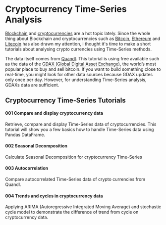 # Cryptocurrency Time-Series Analysis

[Blockchain](https://en.wikipedia.org/wiki/Blockchain) and [cryptocurrencies](https://en.wikipedia.org/wiki/Cryptocurrency) are a hot topic lately. Since the whole thing about Blockchain and cryptocurrencies such as [Bitcoin](https://bitcoin.org/en/), [Ethereum](https://ethereum.org/) and [Litecoin](https://litecoin.org/) has also drawn my attention, i thought it's time to make a short tutorials about analysing crypto currencies using Time-Series methods.

The data itself comes from [Quandl](https://www.quandl.com/). This tutorial is using free available such as the data of the [GDAX (Global Digital Asset Exchange)](https://www.quandl.com/data/GDAX-GDAX-Global-Digital-Asset-Exchange), the world’s most popular place to buy and sell bitcoin. If you want to build something close to real-time, you might look for other data sources because GDAX updates only once per day. However, for understanding Time-Series analysis, GDAXs data are sufficient.<br>

## Cryptocurrency Time-Series Tutorials

#### 001 Compare and display cryptocurrency data
Retrieve, compare and display Time-Series data of cryptocurrencies. This tutorial will show you a few basics how to handle Time-Series data using Pandas DataFrame.

#### 002 Seasonal Decomposition
Calculate Seasonal Decomposition for cryptocurrency Time-Series

#### 003 Autocorrelation
Compare autocorrelated Time-Series data of crypto currencies from Quandl.

#### 004 Trends and cycles in cryptocurrency data
Applying ARIMA (Autoregressive Integrated Moving Average) and stochastic cycle model to demonstrate the difference of trend from cycle on cryptocurrency data. 
